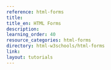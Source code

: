 ```yaml
---
reference: html-forms
title:
title_en: HTML Forms
description:
learning_order: 40
resource_categories: html-forms
directory: html-w3schools/html-forms
link:
layout: tutorials
---
```

